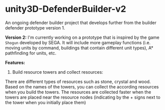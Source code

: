 # unity3D-DefenderBuilder-v2
An ongoing defender builder project that develops further from the builder defender prototype version 1.

<b>Version 2:</b> I'm currently working on a prototype that is inspired by the game `Shogun` developed by SEGA. It will include more gameplay functions (i.e. moving units by command, buildings that contain different unit types), A* pathfinding for units, etc. 

<b>Features:</b>
1. Build resource towers and collect resources:

There are different types of resources such as stone, crystal and wood. Based on the names of the towers, you can collect the according resources when you build the towers. The resources are collected faster when the towers are placed near the resource nodes (indicating by the + signs next to the tower when you initially place them)

